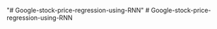 "# Google-stock-price-regression-using-RNN" 
#   G o o g l e - s t o c k - p r i c e - r e g r e s s i o n - u s i n g - R N N  
 